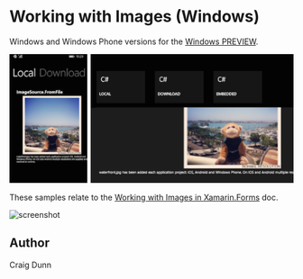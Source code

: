 Working with Images (Windows)
==============

Windows and Windows Phone versions for the [Windows PREVIEW](http://developer.xamarin.com/guides/cross-platform/xamarin-forms/windows/).

![screenshot](Screenshots/windows.png "Windows")

These samples relate to the [Working with Images in Xamarin.Forms](http://developer.xamarin.com/guides/cross-platform/xamarin-forms/working-with/images) doc.

![screenshot](https://raw.githubusercontent.com/xamarin/xamarin-forms-samples/master/WorkingWithImages/Screenshots/Images-sml.png "Colors")


Author
------

Craig Dunn
